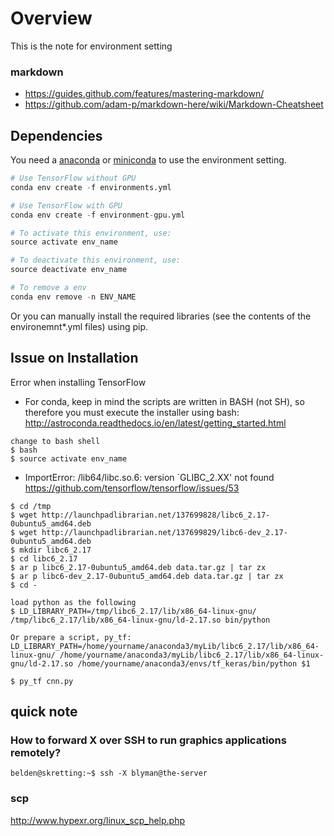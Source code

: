 Overview
===
This is the note for environment setting 

### markdown
+ https://guides.github.com/features/mastering-markdown/
+ https://github.com/adam-p/markdown-here/wiki/Markdown-Cheatsheet

## Dependencies

You need a [anaconda](https://www.continuum.io/downloads) or [miniconda](https://conda.io/miniconda.html) to use the environment setting.

```python
# Use TensorFlow without GPU
conda env create -f environments.yml 

# Use TensorFlow with GPU
conda env create -f environment-gpu.yml

# To activate this environment, use:
source activate env_name

# To deactivate this environment, use:
source deactivate env_name

# To remove a env
conda env remove -n ENV_NAME
```


Or you can manually install the required libraries (see the contents of the environemnt*.yml files) using pip.


## Issue on Installation 
Error when installing TensorFlow

- For conda, keep in mind the scripts are written in BASH (not SH), so therefore you must execute the installer using bash:
http://astroconda.readthedocs.io/en/latest/getting_started.html

```
change to bash shell
$ bash
$ source activate env_name
```

- ImportError: /lib64/libc.so.6: version `GLIBC_2.XX' not found
https://github.com/tensorflow/tensorflow/issues/53

```
$ cd /tmp
$ wget http://launchpadlibrarian.net/137699828/libc6_2.17-0ubuntu5_amd64.deb
$ wget http://launchpadlibrarian.net/137699829/libc6-dev_2.17-0ubuntu5_amd64.deb
$ mkdir libc6_2.17
$ cd libc6_2.17
$ ar p libc6_2.17-0ubuntu5_amd64.deb data.tar.gz | tar zx
$ ar p libc6-dev_2.17-0ubuntu5_amd64.deb data.tar.gz | tar zx
$ cd -

load python as the following
$ LD_LIBRARY_PATH=/tmp/libc6_2.17/lib/x86_64-linux-gnu/ /tmp/libc6_2.17/lib/x86_64-linux-gnu/ld-2.17.so bin/python 

Or prepare a script, py_tf:
LD_LIBRARY_PATH=/home/yourname/anaconda3/myLib/libc6_2.17/lib/x86_64-linux-gnu/ /home/yourname/anaconda3/myLib/libc6_2.17/lib/x86_64-linux-gnu/ld-2.17.so /home/yourname/anaconda3/envs/tf_keras/bin/python $1

$ py_tf cnn.py
```


## quick note
### How to forward X over SSH to run graphics applications remotely?
```
belden@skretting:~$ ssh -X blyman@the-server
```

### scp
http://www.hypexr.org/linux_scp_help.php
